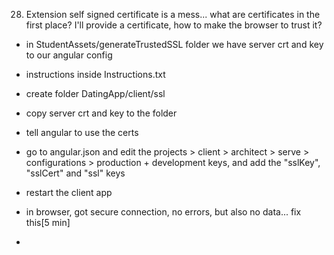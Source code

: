 28. Extension
    self signed certificate is a mess...
    what are certificates in the first place?
    I'll provide a certificate, how to make the browser to trust it?

- in StudentAssets/generateTrustedSSL folder we have server crt and key to our angular config
- instructions inside Instructions.txt

- create folder DatingApp/client/ssl
- copy server crt and key to the folder

- tell angular to use the certs
- go to angular.json and edit the projects > client > architect > serve > configurations > production + development keys, and add the "sslKey", "sslCert" and "ssl" keys
- restart the client app

- in browser, got secure connection, no errors, but also no data... fix this[5 min]
-
